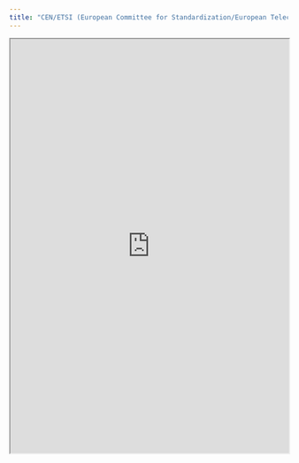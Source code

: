 ```yaml
---
title: "CEN/ETSI (European Committee for Standardization/European Telecommunications Standards Institute)"
---
```



<iframe height="750" width="100%" src="https://ewelton.github.io/ktest/wiki.html#CEN/ETSI%20(European%20Committee%20for%20Standardization/European%20Telecommunications%20Standards%20Institute)"></iframe>

